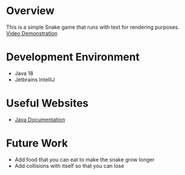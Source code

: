 # Overview
This is a simple Snake game that runs with text for rendering purposes.
[Video Demonstration](https://youtu.be/szm6zRhQfDs)

# Development Environment
* Java 18
* Jetbrains IntelliJ

# Useful Websites
* [Java Documentation](https://docs.oracle.com/en/java/)

# Future Work
* Add food that you can eat to make the snake grow longer
* Add collisions with itself so that you can lose
